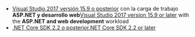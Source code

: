 * <span data-ttu-id="cfd94-101">[Visual Studio 2017 versión 15.9 o posterior](https://visualstudio.microsoft.com/downloads/) con la carga de trabajo **ASP.NET y desarrollo web**</span><span class="sxs-lookup"><span data-stu-id="cfd94-101">[Visual Studio 2017 version 15.9 or later](https://visualstudio.microsoft.com/downloads/) with the **ASP.NET and web development** workload</span></span>
* [<span data-ttu-id="cfd94-102">.NET Core SDK 2.2 o posterior</span><span class="sxs-lookup"><span data-stu-id="cfd94-102">.NET Core SDK 2.2 or later</span></span>](https://www.microsoft.com/net/download/all)